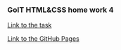 ### GoIT HTML&CSS home work 4

[Link to the task](https://github.com/luxplanjay/html-css-homework/blob/master/04-flexbox/homework.md)

[Link to the GitHub Pages](https://ghileors.github.io/goit-markup-hw-04-blog/)
